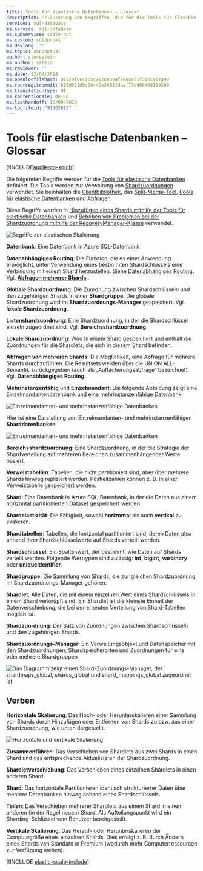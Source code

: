 ```yaml
---
title: Tools für elastische Datenbanken – Glossar
description: Erläuterung von Begriffen, die für die Tools für flexible Datenbanken verwendet werden
services: sql-database
ms.service: sql-database
ms.subservice: scale-out
ms.custom: sqldbrb=1
ms.devlang: ''
ms.topic: conceptual
author: stevestein
ms.author: sstein
ms.reviewer: ''
ms.date: 12/04/2018
ms.openlocfilehash: 9c229fe6c1ccc7e2ce8e4f46ece51f315c8b7a90
ms.sourcegitcommit: 829d951d5c90442a38012daaf77e86046018e5b9
ms.translationtype: HT
ms.contentlocale: de-DE
ms.lasthandoff: 10/09/2020
ms.locfileid: "91362613"
---
```

# <a name="elastic-database-tools-glossary"></a>Tools für elastische Datenbanken – Glossar
[!INCLUDE[appliesto-sqldb](../includes/appliesto-sqldb.md)]

Die folgenden Begriffe werden für die [Tools für elastische Datenbanken](elastic-scale-introduction.md) definiert. Die Tools werden zur Verwaltung von [Shardzuordnungen](elastic-scale-shard-map-management.md) verwendet. Sie beinhalten die [Clientbibliothek](elastic-database-client-library.md), das [Split-Merge-Tool](elastic-scale-overview-split-and-merge.md), [Pools für elastische Datenbanken](elastic-pool-overview.md) und [Abfragen](elastic-query-overview.md). 

Diese Begriffe werden in [Hinzufügen eines Shards mithilfe der Tools für elastische Datenbanken](elastic-scale-add-a-shard.md) und [Beheben von Problemen bei der Shardzuordnung mithilfe der RecoveryManager-Klasse](elastic-database-recovery-manager.md) verwendet.

![Begriffe zur elastischen Skalierung][1]

**Datenbank**: Eine Datenbank in Azure SQL-Datenbank 

**Datenabhängiges Routing**: Die Funktion, die es einer Anwendung ermöglicht, unter Verwendung eines bestimmten Shardschlüssels eine Verbindung mit einem Shard herzustellen. Siehe [Datenabhängiges Routing](elastic-scale-data-dependent-routing.md). Vgl. **[Abfragen mehrerer Shards](elastic-scale-multishard-querying.md)** .

**Globale Shardzuordnung**: Die Zuordnung zwischen Shardschlüsseln und den zugehörigen Shards in einer **Shardgruppe**. Die globale Shardzuordnung wird im **Shardzuordnungs-Manager** gespeichert. Vgl. **lokale Shardzuordnung**.

**Listenshardzuordnung**: Eine Shardzuordnung, in der die Shardschlüssel einzeln zugeordnet sind. Vgl. **Bereichsshardzuordnung**.   

**Lokale Shardzuordnung**: Wird in einem Shard gespeichert und enthält die Zuordnungen für die Shardlets, die sich in diesem Shard befinden.

**Abfragen von mehreren Shards**: Die Möglichkeit, eine Abfrage für mehrere Shards durchzuführen. Die Resultsets werden über die UNION ALL-Semantik zurückgegeben (auch als „Auffächerungsabfrage“ bezeichnet). Vgl. **Datenabhängiges Routing**.

**Mehrinstanzenfähig** und **Einzelmandant**: Die folgende Abbildung zeigt eine Einzelmandantendatenbank und eine mehrinstanzenfähige Datenbank:

![Einzelmandanten- und mehrinstanzenfähige Datenbanken](./media/elastic-scale-glossary/multi-single-simple.png)

Hier ist eine Darstellung von Einzelmandanten- und mehrinstanzenfähigen **Sharddatenbanken** . 

![Einzelmandanten- und mehrinstanzenfähige Datenbanken](./media/elastic-scale-glossary/shards-single-multi.png)

**Bereichsshardzuordnung**: Eine Shardzuordnung, in der die Strategie der Shardverteilung auf mehreren Bereichen zusammenhängender Werte basiert. 

**Verweistabellen**: Tabellen, die nicht partitioniert sind, aber über mehrere Shards hinweg repliziert werden. Postleitzahlen können z. B. in einer Verweistabelle gespeichert werden. 

**Shard**: Eine Datenbank in Azure SQL-Datenbank, in der die Daten aus einem horizontal partitionierten Dataset gespeichert werden. 

**Shardelastizität**: Die Fähigkeit, sowohl **horizontal** als auch **vertikal** zu skalieren.

**Shardtabellen**: Tabellen, die horizontal partitioniert sind, deren Daten also anhand ihrer Shardschlüsselwerte auf Shards verteilt werden. 

**Shardschlüssel**: Ein Spaltenwert, der bestimmt, wie Daten auf Shards verteilt werden. Folgende Werttypen sind zulässig: **int**, **bigint**, **varbinary** oder **uniqueidentifier**. 

**Shardgruppe**: Die Sammlung von Shards, die zur gleichen Shardzuordnung im Shardzuordnungs-Manager gehören.  

**Shardlet**: Alle Daten, die mit einem einzelnen Wert eines Shardschlüssels in einem Shard verknüpft sind. Ein Shardlet ist die kleinste Einheit der Datenverschiebung, die bei der erneuten Verteilung von Shard-Tabellen möglich ist. 

**Shardzuordnung**: Der Satz von Zuordnungen zwischen Shardschlüsseln und den zugehörigen Shards.

**Shardzuordnungs-Manager**: Ein Verwaltungsobjekt und Datenspeicher mit den Shardzuordnungen, Shardspeicherorten und Zuordnungen für eine oder mehrere Shardgruppen.

![Das Diagramm zeigt einen Shard-Zuordnungs-Manager, der shardmaps_global, shards_global und shard_mappings_global zugeordnet ist.][2]

## <a name="verbs"></a>Verben
**Horizontale Skalierung**: Das Hoch- oder Herunterskalieren einer Sammlung von Shards durch Hinzufügen oder Entfernen von Shards zu bzw. aus einer Shardzuordnung, wie unten dargestellt.

![Horizontale und vertikale Skalierung][3]

**Zusammenführen**: Das Verschieben von Shardlets aus zwei Shards in einen Shard und das entsprechende Aktualisieren der Shardzuordnung.

**Shardletverschiebung**: Das Verschieben eines einzelnen Shardlets in einen anderen Shard. 

**Shard**: Das horizontale Partitionieren identisch strukturierter Daten über mehrere Datenbanken hinweg anhand eines Shardschlüssels.

**Teilen**: Das Verschieben mehrerer Shardlets aus einem Shard in einen anderen (in der Regel neuen) Shard. Als Aufteilungspunkt wird ein Sharding-Schlüssel vom Benutzer bereitgestellt.

**Vertikale Skalierung**: Das Herauf- oder Herunterskalieren der Computegröße eines einzelnen Shards. Dies erfolgt z. B. durch Ändern eines Shards von Standard in Premium (wodurch mehr Computerressourcen zur Verfügung stehen). 

[!INCLUDE [elastic-scale-include](../../../includes/elastic-scale-include.md)]

<!--Image references-->
[1]: ./media/elastic-scale-glossary/glossary.png
[2]: ./media/elastic-scale-glossary/mappings.png
[3]: ./media/elastic-scale-glossary/h_versus_vert.png

